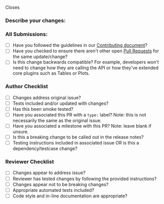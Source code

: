<!--- Note: Please open the PR in draft form until you are ready for active review. -->
Closes <!--- Insert Issue Number(s) this PR addresses. Start by typing # will open a dropdown of recent issues. Note: this does not work on PRs which target release branches -->

### Describe your changes:
<!--- Describe your changes and add any comments about your approach either here or inline if code comments aren't added -->

### All Submissions:

* [ ] Have you followed the guidelines in our [Contributing document](https://github.com/nasa/openmct/blob/master/CONTRIBUTING.md)?
* [ ] Have you checked to ensure there aren't other open [Pull Requests](https://github.com/nasa/openmct/pulls) for the same update/change?
* [ ] Is this change backwards compatible? For example, developers won't need to change how they are calling the API or how they've extended core plugins such as Tables or Plots.

### Author Checklist

* [ ] Changes address original issue?
* [ ] Tests included and/or updated with changes?
* [ ] Has this been smoke tested?
* [ ] Have you associated this PR with a `type:` label? Note: this is not necessarily the same as the original issue.
* [ ] Have you associated a milestone with this PR? Note: leave blank if unsure.
* [ ] Is this a breaking change to be called out in the release notes?
* [ ] Testing instructions included in associated issue OR is this a dependency/testcase change?

### Reviewer Checklist

* [ ] Changes appear to address issue?
* [ ] Reviewer has tested changes by following the provided instructions?
* [ ] Changes appear not to be breaking changes?
* [ ] Appropriate automated tests included?
* [ ] Code style and in-line documentation are appropriate?

